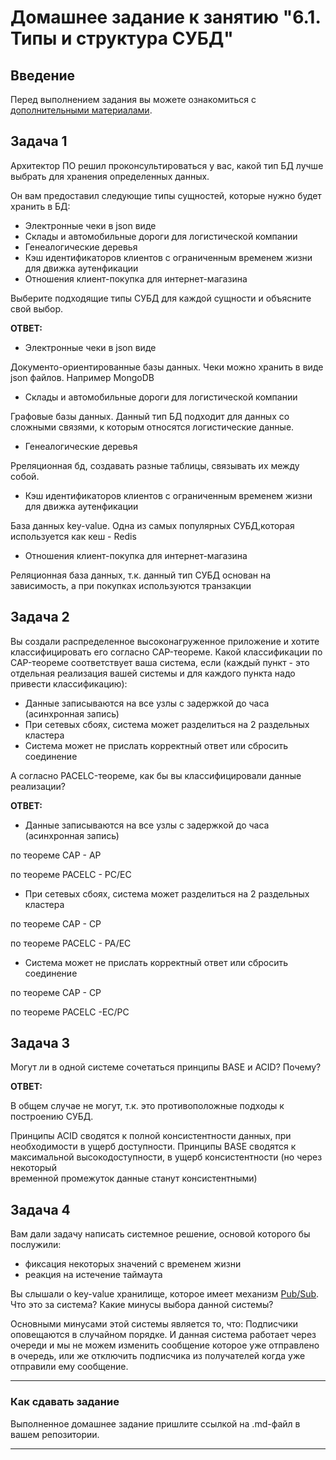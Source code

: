 # Домашнее задание к занятию "6.1. Типы и структура СУБД"

## Введение

Перед выполнением задания вы можете ознакомиться с 
[дополнительными материалами](https://github.com/netology-code/virt-homeworks/tree/master/additional/README.md).

## Задача 1

Архитектор ПО решил проконсультироваться у вас, какой тип БД 
лучше выбрать для хранения определенных данных.

Он вам предоставил следующие типы сущностей, которые нужно будет хранить в БД:

- Электронные чеки в json виде
- Склады и автомобильные дороги для логистической компании
- Генеалогические деревья
- Кэш идентификаторов клиентов с ограниченным временем жизни для движка аутенфикации
- Отношения клиент-покупка для интернет-магазина

Выберите подходящие типы СУБД для каждой сущности и объясните свой выбор.

**ОТВЕТ:**

- Электронные чеки в json виде

Документо-ориентированные базы данных. Чеки можно хранить в виде json файлов. Например MongoDB

- Склады и автомобильные дороги для логистической компании

Графовые базы данных. Данный тип БД подходит для данных со сложными связями, к которым относятся логистические данные.
- Генеалогические деревья

Рреляционная бд, создавать разные таблицы, связывать их между собой. 
- Кэш идентификаторов клиентов с ограниченным временем жизни для движка аутенфикации

База данных key-value. Одна из самых популярных СУБД,которая используется как кеш - Redis
- Отношения клиент-покупка для интернет-магазина

Реляционная база данных, т.к. данный тип СУБД основан на зависимость, а при покупках используются транзакции


## Задача 2

Вы создали распределенное высоконагруженное приложение и хотите классифицировать его согласно 
CAP-теореме. Какой классификации по CAP-теореме соответствует ваша система, если 
(каждый пункт - это отдельная реализация вашей системы и для каждого пункта надо привести классификацию):

- Данные записываются на все узлы с задержкой до часа (асинхронная запись)
- При сетевых сбоях, система может разделиться на 2 раздельных кластера
- Система может не прислать корректный ответ или сбросить соединение

А согласно PACELC-теореме, как бы вы классифицировали данные реализации?


**ОТВЕТ:**

- Данные записываются на все узлы с задержкой до часа (асинхронная запись)

по теореме CAP - AP

по теореме PACELC - PC/EC

- При сетевых сбоях, система может разделиться на 2 раздельных кластера

по теореме CAP - CP

по теореме PACELC - PA/EC

- Система может не прислать корректный ответ или сбросить соединение

по теореме CAP - CP

по теореме PACELC -EC/PC


## Задача 3

Могут ли в одной системе сочетаться принципы BASE и ACID? Почему?

**ОТВЕТ:**

В общем случае не могут, т.к. это противоположные подходы к построению СУБД.

Принципы ACID сводятся к полной консистентности данных, при необходимости в ущерб доступности.
Принципы BASE сводятся к максимальной высокодоступности, в ущерб консистентности (но через некоторый   
временной промежуток данные станут консистентными)


## Задача 4

Вам дали задачу написать системное решение, основой которого бы послужили:

- фиксация некоторых значений с временем жизни
- реакция на истечение таймаута

Вы слышали о key-value хранилище, которое имеет механизм [Pub/Sub](https://habr.com/ru/post/278237/). 
Что это за система? Какие минусы выбора данной системы?


Основными минусами этой системы является то, что: Подписчики оповещаются в случайном порядке. И данная система работает через очереди и мы не можем изменить сообщение которое уже отправлено в очередь, или же отключить подписчика из получателей когда уже отправили ему сообщение.

---

### Как cдавать задание

Выполненное домашнее задание пришлите ссылкой на .md-файл в вашем репозитории.

---
